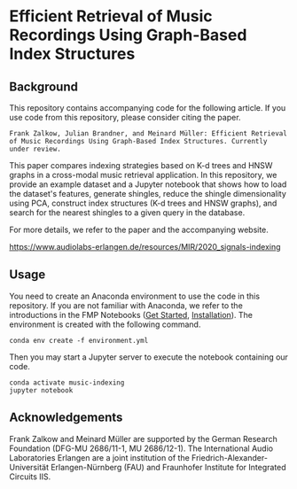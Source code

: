 # Efficient Retrieval of Music Recordings Using Graph-Based Index Structures

## Background

This repository contains accompanying code for the following article.
If you use code from this repository, please consider citing the paper.

```
Frank Zalkow, Julian Brandner, and Meinard Müller: Efficient Retrieval of Music Recordings Using Graph-Based Index Structures. Currently under review.
```

This paper compares indexing strategies based on K-d trees and HNSW graphs in a cross-modal music retrieval application.
In this repository, we provide an example dataset and a Jupyter notebook that shows how to load the dataset's features, generate shingles, reduce the shingle dimensionality using PCA, construct index structures (K-d trees and HNSW graphs), and search for the nearest shingles to a given query in the database.

For more details, we refer to the paper and the accompanying website.

https://www.audiolabs-erlangen.de/resources/MIR/2020_signals-indexing

## Usage

You need to create an Anaconda environment to use the code in this repository.
If you are not familiar with Anaconda, we refer to the introductions in the FMP Notebooks ([Get Started](https://www.audiolabs-erlangen.de/resources/MIR/FMP/B/B_GetStarted.html), [Installation](https://www.audiolabs-erlangen.de/resources/MIR/FMP/B/B_Installation.html)).
The environment is created with the following command.

```
conda env create -f environment.yml
```

Then you may start a Jupyter server to execute the notebook containing our code.

```
conda activate music-indexing
jupyter notebook
```

## Acknowledgements

Frank Zalkow and Meinard Müller are supported by the German Research Foundation (DFG-MU 2686/11-1, MU 2686/12-1).
The International Audio Laboratories Erlangen are a joint institution of the Friedrich-Alexander-Universität Erlangen-Nürnberg (FAU) and Fraunhofer Institute for Integrated Circuits IIS.
